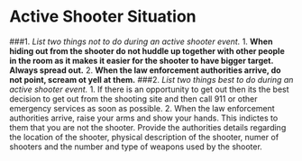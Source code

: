 # Active Shooter Situation
###1. *List two things not to do during an active shooter event.*
    1. **When hiding out from the shooter do not huddle up together with other people in the room as it makes it easier for the shooter to have bigger target. Always spread out.**
    2. **When the law enforcement authorities arrive, do not point, scream ot yell at them.**
###2. *List two things best to do during an active shooter event.*
    1. If there is an opportunity to get out then its the best decision to get out from the shooting site and then call 911 or other emergency services as soon as possible.
    2. When the law enforcement authorities arrive, raise your arms and show your hands. This indictes to them that you are not the shooter. Provide the authorities details regarding the location of the shooter, physical description of the shooter, numer of shooters and the number and type of weapons used by the shooter.
